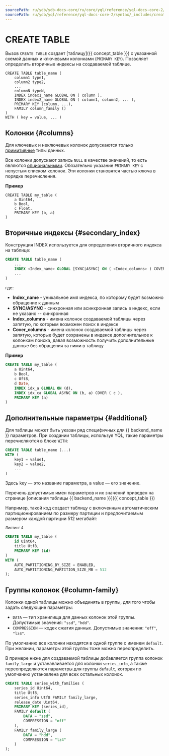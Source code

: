 ```yaml
---
sourcePath: ru/ydb/ydb-docs-core/ru/core/yql/reference/yql-docs-core-2/syntax/_includes/create_table.md
sourcePath: ru/ydb/yql/reference/yql-docs-core-2/syntax/_includes/create_table.md
---
```

# CREATE TABLE


Вызов `CREATE TABLE` создает [таблицу]({{ concept_table }}) с указанной схемой данных и ключевыми колонками (`PRIMARY KEY`). Позволяет определить вторичные индексы на создаваемой таблице.

    CREATE TABLE table_name (
        column1 type1,
        column2 type2,
        ...
        columnN typeN,
        INDEX index1_name GLOBAL ON ( column ),
        INDEX index2_name GLOBAL ON ( column1, column2, ... ),
        PRIMARY KEY (column, ...),
        FAMILY column_family ()
    )
    WITH ( key = value, ... )

## Колонки {#columns}

Для ключевых и неключевых колонок допускаются только [примитивные](../../types/primitive.md) типы данных.

Все колонки допускают запись `NULL` в качестве значений, то есть являются [опциональными](../../types/optional.md).
Обязательно указание `PRIMARY KEY` с непустым списком колонок. Эти колонки становятся частью ключа в порядке перечисления.

**Пример**

    CREATE TABLE my_table (
        a Uint64,
        b Bool,
        c Float,
        PRIMARY KEY (b, a)
    )



## Вторичные индексы {#secondary_index}

Конструкция INDEX используется для определения вторичного индекса на таблице:

```sql
CREATE TABLE table_name ( 
    ...
    INDEX <Index_name> GLOBAL [SYNC|ASYNC] ON ( <Index_columns> ) COVER ( <Cover_columns> ),
    ...
)
```

где:
* **Index_name** - уникальное имя индекса, по которому будет возможно обращение к данным
* **SYNC/ASYNC** - синхронная или асинхронная запись в индекс, если не указано -- синхронная
* **Index_columns** - имена колонок создаваемой таблицы через запятую, по которым возможен поиск в индексе
* **Cover_columns** - имена колонок создаваемой таблицы через запятую, которые будет сохранены в индексе дополнительное к колонкам поиска, давая возможность получить дополнительные данные без обращения за ними в таблицу 

**Пример**

``` sql
CREATE TABLE my_table (
    a Uint64,
    b Bool,
    c Uft8,
    d Date,
    INDEX idx_a GLOBAL ON (d),
    INDEX idx_ca GLOBAL ASYNC ON (b, a) COVER ( c ),
    PRIMARY KEY (a)
)
```

## Дополнительные параметры {#additional}

Для таблицы может быть указан ряд специфичных для {{ backend_name }} параметров. При создании таблицы, используя YQL, такие параметры перечисляются в блоке ```WITH```:

```sql
CREATE TABLE table_name (...)
WITH (
    key1 = value1,
    key2 = value2,
    ...
)
```

Здесь key — это название параметра, а value — его значение.

Перечень допустимых имен параметров и их значений приведен на странице [описания таблицы {{ backend_name }}]({{ concept_table }})

Например, такой код создаст таблицу с включенным автоматическим партиционированием по размеру партиции и предпочитаемым размером каждой партиции 512 мегабайт:

<small>Листинг 4</small>

```sql
CREATE TABLE my_table (
    id Uint64,
    title Utf8,
    PRIMARY KEY (id)
)
WITH (
    AUTO_PARTITIONING_BY_SIZE = ENABLED,
    AUTO_PARTITIONING_PARTITION_SIZE_MB = 512
);
```

## Группы колонок {#column-family}

Колонки одной таблицы можно объединять в группы, для того чтобы задать следующие параметры:

* `DATA` — тип хранилища для данных колонок этой группы. Допустимые значения: ```"ssd"```, ```"hdd"```.
* `COMPRESSION` — кодек сжатия данных. Допустимые значения: ```"off"```, ```"lz4"```.

По умолчанию все колонки находятся в одной группе с именем ```default```.  При желании, параметры этой группы тоже можно переопределить.

В примере ниже для создаваемой таблицы добавляется группа колонок ```family_large``` и устанавливается для колонки ```series_info```, а также переопределяются параметры для группы ```default```, которая по умолчанию установлена для всех остальных колонок.

```sql
CREATE TABLE series_with_families (
    series_id Uint64,
    title Utf8,
    series_info Utf8 FAMILY family_large,
    release_date Uint64,
    PRIMARY KEY (series_id),
    FAMILY default (
        DATA = "ssd",
        COMPRESSION = "off"
    ),
    FAMILY family_large (
        DATA = "hdd",
        COMPRESSION = "lz4"
    )
);
```